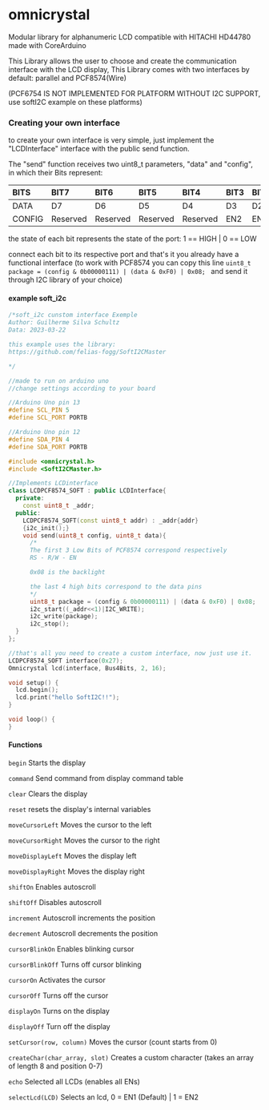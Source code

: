 # omnicrystal

Modular library for alphanumeric LCD compatible with HITACHI HD44780 made with CoreArduino

This Library allows the user to choose and create the communication interface with the LCD display, This Library comes with two interfaces by default: parallel and PCF8574(Wire)

(PCF6754 IS NOT IMPLEMENTED FOR PLATFORM WITHOUT I2C SUPPORT, use softI2C example on these platforms)

### Creating your own interface 
to create your own interface is very simple, just implement the "LCDInterface" interface with the public send function.

The "send" function receives two uint8_t parameters, "data" and "config", in which their Bits represent:

| BITS | BIT7 | BIT6 |BIT5| BIT4| BIT3| BIT2| BIT1| BIT0|
| :------ | :------ | :------|  :------| :------| :------| :------| :------| :------|
| DATA | D7 | D6 | D5 | D4 | D3 | D2 | D1 | D0 |
| CONFIG | Reserved | Reserved | Reserved | Reserved | EN2 | EN | RW | RS |

the state of each bit represents the state of the port: 1 == HIGH | 0 == LOW

connect each bit to its respective port and that's it you already have a functional interface
(to work with PCF8574 you can copy this line ```uint8_t package = (config & 0b00000111) | (data & 0xF0) | 0x08; ``` and send it through I2C library of your choice)

#### example soft_i2c
```c++
/*soft_i2c cunstom interface Exemple
Author: Guilherme Silva Schultz
Data: 2023-03-22

this example uses the library:
https://github.com/felias-fogg/SoftI2CMaster

*/

//made to run on arduino uno
//change settings according to your board

//Arduino Uno pin 13
#define SCL_PIN 5
#define SCL_PORT PORTB

//Arduino Uno pin 12
#define SDA_PIN 4
#define SDA_PORT PORTB

#include <omnicrystal.h>
#include <SoftI2CMaster.h>

//Implements LCDinterface
class LCDPCF8574_SOFT : public LCDInterface{
  private:
    const uint8_t _addr;
  public:
    LCDPCF8574_SOFT(const uint8_t addr) : _addr{addr}
    {i2c_init();}
    void send(uint8_t config, uint8_t data){
      /*
      The first 3 Low Bits of PCF8574 correspond respectively
      RS - R/W - EN

      0x08 is the backlight

      the last 4 high bits correspond to the data pins
      */
      uint8_t package = (config & 0b00000111) | (data & 0xF0) | 0x08;
      i2c_start((_addr<<1)|I2C_WRITE);
      i2c_write(package);
      i2c_stop();
  }
};

//that's all you need to create a custom interface, now just use it.
LCDPCF8574_SOFT interface(0x27);
Omnicrystal lcd(interface, Bus4Bits, 2, 16);

void setup() {
  lcd.begin();
  lcd.print("hello SoftI2C!!");
}

void loop() {
}

```

#### Functions

`begin` Starts the display

`command` Send command from display command table

`clear` Clears the display

`reset` resets the display's internal variables

`moveCursorLeft` Moves the cursor to the left

`moveCursorRight` Moves the cursor to the right

`moveDisplayLeft` Moves the display left

`moveDisplayRight` Moves the display right

`shiftOn` Enables autoscroll

`shiftOff` Disables autoscroll

`increment` Autoscroll increments the position

`decrement` Autoscroll decrements the position

`cursorBlinkOn` Enables blinking cursor

`cursorBlinkOff` Turns off cursor blinking

`cursorOn` Activates the cursor

`cursorOff` Turns off the cursor

`displayOn` Turns on the display

`displayOff` Turn off the display

`setCursor(row, column)` Moves the cursor (count starts from 0)

`createChar(char_array, slot)` Creates a custom character (takes an array of length 8 and position 0-7)

`echo` Selected all LCDs (enables all ENs)

`selectLcd(LCD)` Selects an lcd, 0 = EN1 (Default) | 1 = EN2